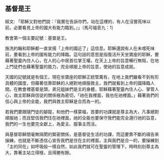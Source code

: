 ## 基督是王 ##

經文: 「耶穌又對他們說：『我實在告訴你們，站在這裡的，有人在沒嘗死味以前，必要看見上帝的國大有能力臨到。』」（馬可福音九：1）



教會第一個主要記號：基督是王。

施洗約翰和耶穌都一直宣揚「上帝的國近了」這信息。耶穌還說有人在未嚐死味前，要看到上帝的國有能力的降臨。這句話的意思是指復活升天坐寶座的耶穌，要藉著聖靈內住人心，在人的心中居首位掌王權。在天上上帝的旨意暢行無阻，在地上門徒們也藉著聖靈的能力，完全順服上帝的旨意，使祂的旨意成就。

天國的記號就是有個王，現在坐寶座的耶穌正統管萬有，在地上我們雖看不到有形具體的國度，但藉著信靠耶穌的人絕對地順服救主，我們就看到上帝的國降臨人間。在教會裡基督是頭，弟兄姐妹們是主的身體，耶穌藉著聖靈內住人心、掌管人心，救主耶穌與信徒的關係極為密切，「祂在我裡面，我也在祂裡面。」藉著我們的信心與上帝的全能，我們與救主耶穌是合而為一的。

若我們要跟隨門徒的腳蹤，和他們一樣蒙福，首要的功課就是尊主為大，凡事絕對順服祂；而且堅信我們住在祂裡面，祂的全能也要保守我們能完全遵行祂的旨意，我們的一生也要完全獻上，為愛主、服事主而活。

與基督耶穌間毫無隔閡的緊密關係，是基督徒生活的功課，而這要靠不斷的禱告來操練，也就是不斷憑信心宣告我們是住在主的裡面，主與我們是合一的，要操練到「主的同在」如呼吸般一樣自然，如此我們就可在聖靈的管理下，時時刻刻尊主為大，靠著主站立得穩，且得勝有餘。